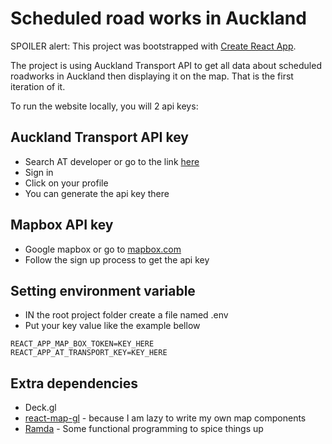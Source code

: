 # Scheduled road works in Auckland
SPOILER alert: This project was bootstrapped with [Create React App](https://github.com/facebook/create-react-app).

The project is using Auckland Transport API to get all data about scheduled roadworks in Auckland then displaying it on the map. That is the first iteration of it.

To run the website locally, you will 2 api keys: 

## Auckland Transport API key

- Search AT developer or go to the link [here](https://dev-portal.at.govt.nz/)
- Sign in
- Click on your profile
- You can generate the api key there

## Mapbox API key
- Google mapbox or go to [mapbox.com](https://www.mapbox.com/)
- Follow the sign up process to get the api key

## Setting environment variable

- IN the root project folder create a file named .env
- Put your key value like the example bellow
```
REACT_APP_MAP_BOX_TOKEN=KEY_HERE
REACT_APP_AT_TRANSPORT_KEY=KEY_HERE
```

## Extra dependencies
- Deck.gl
- [react-map-gl](https://uber.github.io/react-map-gl/#/) - because I am lazy to write my own map components
- [Ramda](https://ramdajs.com/) - Some functional programming to spice things up